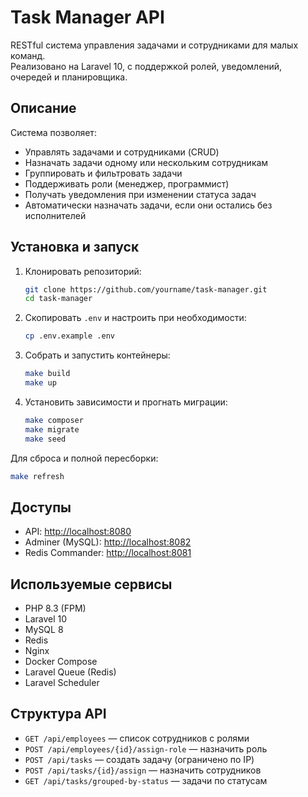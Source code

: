 # Task Manager API

RESTful система управления задачами и сотрудниками для малых команд.  
Реализовано на Laravel 10, с поддержкой ролей, уведомлений, очередей и планировщика.

## Описание

Система позволяет:

- Управлять задачами и сотрудниками (CRUD)
- Назначать задачи одному или нескольким сотрудникам
- Группировать и фильтровать задачи
- Поддерживать роли (менеджер, программист)
- Получать уведомления при изменении статуса задач
- Автоматически назначать задачи, если они остались без исполнителей

## Установка и запуск

1. Клонировать репозиторий:
   ```bash
   git clone https://github.com/yourname/task-manager.git
   cd task-manager
   ```

2. Скопировать `.env` и настроить при необходимости:

   ```bash
   cp .env.example .env
   ```

3. Собрать и запустить контейнеры:

   ```bash
   make build
   make up
   ```

4. Установить зависимости и прогнать миграции:

   ```bash
   make composer
   make migrate
   make seed
   ```

Для сброса и полной пересборки:

```bash
make refresh
```

## Доступы

* API: [http://localhost:8080](http://localhost:8080)
* Adminer (MySQL): [http://localhost:8082](http://localhost:8082)
* Redis Commander: [http://localhost:8081](http://localhost:8081)

## Используемые сервисы

* PHP 8.3 (FPM)
* Laravel 10
* MySQL 8
* Redis
* Nginx
* Docker Compose
* Laravel Queue (Redis)
* Laravel Scheduler

## Структура API

* `GET /api/employees` — список сотрудников с ролями
* `POST /api/employees/{id}/assign-role` — назначить роль
* `POST /api/tasks` — создать задачу (ограничено по IP)
* `POST /api/tasks/{id}/assign` — назначить сотрудников
* `GET /api/tasks/grouped-by-status` — задачи по статусам



